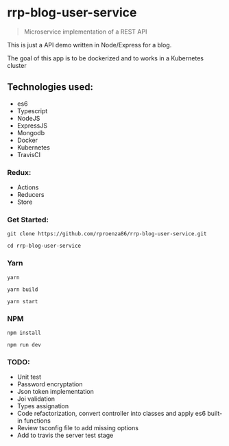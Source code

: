 # rrp-blog-user-service

> Microservice implementation of a REST API

This is just a API demo written in Node/Express for a blog.

The goal of this app is to be dockerized and to works in a Kubernetes cluster

## Technologies used:
* es6
* Typescript
* NodeJS
* ExpressJS
* Mongodb
* Docker
* Kubernetes
* TravisCI

### Redux:
* Actions
* Reducers
* Store

### Get Started:
`git clone https://github.com/rproenza86/rrp-blog-user-service.git`

`cd rrp-blog-user-service `

### Yarn

`yarn`

`yarn build`

`yarn start`

### NPM

`npm install`

`npm run dev`

### TODO:
* Unit test
* Password encryptation
* Json token implementation
* Joi validation
* Types assignation
* Code refactorization, convert controller into classes and apply es6 built-in functions
* Review tsconfig file to add missing options
* Add to travis the server test stage
